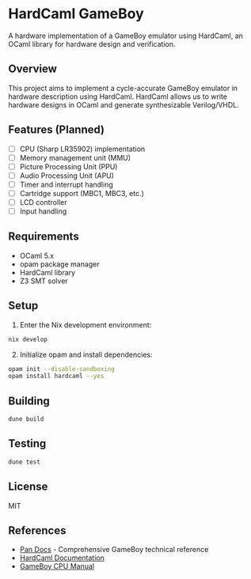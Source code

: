 # HardCaml GameBoy

A hardware implementation of a GameBoy emulator using HardCaml, an OCaml library for hardware design and verification.

## Overview

This project aims to implement a cycle-accurate GameBoy emulator in hardware description using HardCaml. HardCaml allows us to write hardware designs in OCaml and generate synthesizable Verilog/VHDL.

## Features (Planned)

- [ ] CPU (Sharp LR35902) implementation
- [ ] Memory management unit (MMU)
- [ ] Picture Processing Unit (PPU)
- [ ] Audio Processing Unit (APU)
- [ ] Timer and interrupt handling
- [ ] Cartridge support (MBC1, MBC3, etc.)
- [ ] LCD controller
- [ ] Input handling

## Requirements

- OCaml 5.x
- opam package manager
- HardCaml library
- Z3 SMT solver

## Setup

1. Enter the Nix development environment:
```bash
nix develop
```

2. Initialize opam and install dependencies:
```bash
opam init --disable-sandboxing
opam install hardcaml --yes
```

## Building

```bash
dune build
```

## Testing

```bash
dune test
```

## License

MIT

## References

- [Pan Docs](https://gbdev.io/pandocs/) - Comprehensive GameBoy technical reference
- [HardCaml Documentation](https://github.com/janestreet/hardcaml)
- [GameBoy CPU Manual](http://marc.rawer.de/Gameboy/Docs/GBCPUman.pdf)